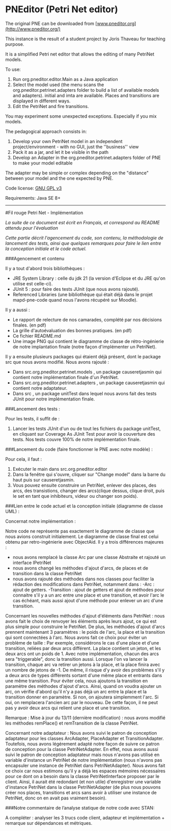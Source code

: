 PNEditor (Petri Net editor)
========

The original PNE can be downloaded from [www.pneditor.org](http://www.pneditor.org/)

This instance is the result of a student project by Joris Thaveau for teaching purpose.

It is a simplified Petri net editor that allows the editing of many PetriNet models.

To use:

1. Run org.pneditor.editor.Main as a Java application
2. Select the model used (the menu scans the org.pneditor.petrinet.adapters folder to build a list of available models and adapters). initial and imta are available. Places and transitions are displayed in different ways.
3. Edit the PetriNet and fire transitions.

You may experiment some unexpected exceptions. Especially if you mix models.

The pedagogical approach consists in:

1. Develop your own PetriNet model in an independent project/environment - with no GUI, just the ''business'' view
2. Pack it as a jar, and let it be visible in the path
3. Develop an Adapter in the org.pneditor.petrinet.adapters folder of PNE to make your model editable

The adapter may be simple or complex depending on the "distance" between your model and the one expected by PNE.

Code license: [GNU GPL v3](http://www.gnu.org/licenses/gpl.html)

Requirements: Java SE 8+

<hr>

#Fil rouge Petri Net - Implémentation


*La suite de ce document est écrit en Français, et correspond au README attendu pour l'évaluation*

*Cette partie décrit l'agencement du code, son contenu, la méthodologie de lancement des tests, ainsi que quelques remarques pour faire le lien entre la conception initiale et le code actuel.*

###Agencement et contenu

Il y a tout d'abord trois bibliothèques :
<ul>
	<li>JRE System Library : celle du jdk 21 (la version d'Eclipse et du JRE qu'on utilise est celle-ci).
	<li>JUnit 5 : pour faire des tests JUnit (que nous avons rajouté).
	<li>Referenced Libraries (une bibliothèque qui était déjà dans le projet mapd-pne-code quand nous l'avons récupéré sur Moodle).
</ul>
Il y a aussi :
<ul>
	<li>Le rapport de relecture de nos camarades, complété par nos décisions finales. (en pdf)
	<li>La grille d'autoévaluation des bonnes pratiques. (en pdf)
	<li>Ce fichier README.md 
	<li>Une image PNG qui contient le diagramme de classe de rétro-ingénierie de notre implantation finale (notre façon d'implémenter un PetriNet).
</ul>
Il y a ensuite plusieurs packages qui étaient déjà présent, dont le package src que nous avons modifié. Nous avons rajouté : 
<ul>
	<li>Dans src.org.pneditor.petrinet.models , un package causeretjasmin qui contient notre implémentation finale d'un PetriNet.
	<li>Dans src.org.pneditor.petrinet.adapters , un package causeretjasmin qui contient notre adaptateur.
	<li>Dans src , un package unitTest dans lequel nous avons fait des tests JUnit pour notre implémentation finale.
</ul>

###Lancement des tests :

Pour les tests, il suffit de :
<ol>
	<li>Lancer les tests JUnit d'un ou de tout les fichiers du package unitTest, en cliquant sur Coverage As JUnit Test pour avoir la couverture des tests. Nos tests couvre 100% de notre implémentation finale. 
</ol>

###Lancement du code (faire fonctionner le PNE avec notre modèle) :

Pour cela, il faut : 
<ol>
	<li>Exécuter le main dans src.org.pneditor.editor
	<li>Dans la fenêtre qui s'ouvre, cliquer sur "Change model" dans la barre du haut puis sur causeretjasmin.
	<li>Vous pouvez ensuite construire un PetriNet, enlever des places, des arcs, des transistions, changer des arcs(clique dessus, clique droit, puis le set en tant que inhibiteurs, videur ou changer son poids). 
</ol>

###Lien entre le code actuel et la conception initiale (diagramme de classe UML) : 

Concernat notre implémentation :

Notre code ne représente pas exactement le diagramme de classe que nous avions construit initialement.
Le diagramme de classe final est celui obtenu par retro-ingénierie avec ObjectAid. 
Il y a trois différences majeures :
 - nous avons remplacé la classe Arc par une classe Abstraite et rajouté un interface IPetriNet
 - nous avons changé les méthodes d'ajout d'arcs, de places et de transition dans la classe PetriNet
 - nous avons rajouté des méthodes dans nos classes pour faciliter la rédaction des modifications dans PetriNet, notamment dans :
 	-Arc : ajout de getters.
 	-Transition : ajout de getters et ajout de méthodes pour connaitre s'il y a un arc entre une place et une transition, et avoir l'arc le cas échéant, mais aussi ajout d'une méthode pour enlever un arc d'une transition.

Concernant les nouvelles méthodes d'ajout d'éléments dans PetriNet : nous avons fait le choix de renvoyer les éléments après leurs ajout,
ce qui est plus simple pour construire le PetriNet.
De plus, les méthodes d'ajout d'arcs prennent maintenant 3 paramètres : le poids de l'arc, la place et la transition qui sont connectées à l'arc.
Nous avons fait ce choix pour éviter un problème de taille : 
Par exemple, considérons le cas d'une place et d'une transition, reliées par deux arcs différent.
La place contient un jeton, et les deux arcs ont un poids de 1. Avec notre implémentation, chacun des arcs sera "triggerable", donc la transition aussi.
Lorsque l'on va lancer la transition, chaque arc va retirer un jetons à la place, et la place finira avec un nombre de jetons de -1.
De même, il risque d'y avoir des problèmes s'il y a deux arcs de types différents sortant d'une même place et entrants dans une même transition.
Pour éviter cela, nous ajoutons la transition en paramètre des méthodes d'ajout d'arcs. Ainsi, quand on voudra ajouter un arc, on vérifie d'abord
qu'il n'y a pas déjà un arc entre la place et la transition donner en paramètre.
Si non, on ajoutera simplemment l'arc.
Si oui, on remplacera l'ancien arc par le nouveau. 
De cette façon, il ne peut pas y avoir deux arcs qui relient une place et une transition. 

Remarque : Mise à jour du 13/11 (dernière modification) : nous avons modifié les méthodes remPlace() et remTransition de la classe PetriNet.

Concernant notre adaptateur : 
Nous avons suivi le patron de conception adaptateur pour les classes ArcAdapter, PlaceAdapter et TransitionAdapter.
Toutefois, nous avons légérement adapté notre façon de suivre ce patron de conception pour la classe PetriNetAdapter.
En effet, nous avons aussi suivi le patron de conception adaptateur mais nous n'avons pas utilisé en variable d'instance un PetriNet de notre implémentation (nous n'avons pas encapsuler une instance de PetriNet dans PetriNetAdapter). 
Nous avons fait ce choix car nous estimons qu'il y a déjà les espaces mémoires nécessaires pour ce dont on a besoin dans la classe PetriNetInterface proposer par le client. Ainsi, il aurait été redondant (et non utile) d'enregistrer une variable d'instance PetriNet dans la classe PetriNetAdapter (de plus nous pouvons créer nos places, transitions et arcs sans avoir à utiliser une instance de PetriNet, donc on en avait pas vraiment besoin). 

###Notre commentaire de l’analyse statique de notre code avec STAN:

A compléter : analyser les 3 trucs code client, adapteur et implémentation + remarque sur dépendances et métriques.
